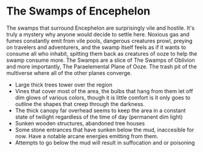 # The Swamps of Encephelon
The swamps that surround Encephelon are surprisingly vile and hostile. It's truly a mystery why anyone would decide to settle here. Noxious gas and fumes constantly emit from vile pools, dangerous creatures prowl, preying on travelers and adventurers, and the swamp itself feels as if it wants to consume all who inhabit, spitting them back as creatures of ooze to help the swamp consume more. The Swamps are a slice of The Swamps of Oblivion and more importantly, The Paraelemental Plane of Ooze. The trash pit of the multiverse where all of the other planes converge.

- Large thick trees tower over the region
- Vines that cover most of the area, the bulbs that hang from them let off dim glows of various colors, though it is little comfort is it only goes to outline the shapes that creep through the darkness.
- The thick canopy far overhead seems to keep the area in a constant state of twilight regardless of the time of day (permanent dim light)
- Sunken wooden structures, abandoned tree houses
- Some stone entrances that have sunken below the mud, inaccesible for now. Have a notable arcane energies emitting from them.
- Attempts to go below the mud will result in suffocation and or poisoning
